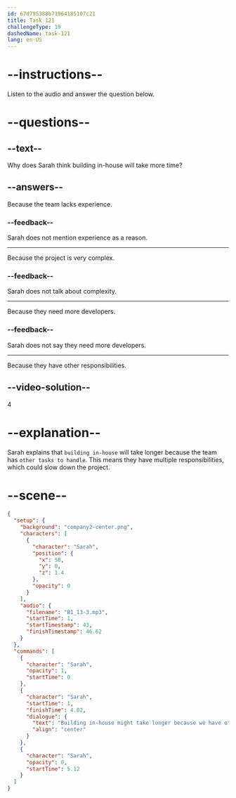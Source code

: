 ```yaml
---
id: 67d795388b71964185107c21
title: Task 121
challengeType: 19
dashedName: task-121
lang: en-US
---
```


<!-- (Audio) Sarah: Building in-house might take longer because we have other tasks to handle. -->

# --instructions--

Listen to the audio and answer the question below.

# --questions--

## --text--

Why does Sarah think building in-house will take more time?  

## --answers--

Because the team lacks experience.  

### --feedback--

Sarah does not mention experience as a reason.  

---

Because the project is very complex.  

### --feedback--

Sarah does not talk about complexity.  

---

Because they need more developers.  

### --feedback--

Sarah does not say they need more developers.  

---

Because they have other responsibilities.

## --video-solution--

4  

# --explanation--

Sarah explains that `building in-house` will take longer because the team has `other tasks to handle`. This means they have multiple responsibilities, which could slow down the project.  

# --scene--

```json
{
  "setup": {
    "background": "company2-center.png",
    "characters": [
      {
        "character": "Sarah",
        "position": {
          "x": 50,
          "y": 0,
          "z": 1.4
        },
        "opacity": 0
      }
    ],
    "audio": {
      "filename": "B1_13-3.mp3",
      "startTime": 1,
      "startTimestamp": 43,
      "finishTimestamp": 46.62
    }
  },
  "commands": [
    {
      "character": "Sarah",
      "opacity": 1,
      "startTime": 0
    },
    {
      "character": "Sarah",
      "startTime": 1,
      "finishTime": 4.02,
      "dialogue": {
        "text": "Building in-house might take longer because we have other tasks to handle.",
        "align": "center"
      }
    },
    {
      "character": "Sarah",
      "opacity": 0,
      "startTime": 5.12
    }
  ]
}
```
